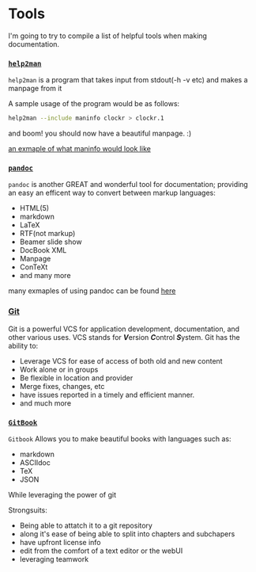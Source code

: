 # Tools

I'm going to try to compile a list of helpful tools when making documentation.

### [``help2man``](https://www.gnu.org/software/help2man/)

``help2man`` is a program that takes input from stdout(-h -v etc) and makes a manpage from it


A sample usage of the program would be as follows:

```bash
help2man --include maninfo clockr > clockr.1
```

and boom! you should now have a beautiful manpage. :)

[an exmaple of what maninfo would look like](https://raw.githubusercontent.com/shaggytwodope/clockr/master/maninfo)

### [``pandoc``](http://pandoc.org/)

``pandoc`` is another GREAT and wonderful tool for documentation; providing an easy an efficent way to convert between markup languages:

* HTML(5)
* markdown
* LaTeX
* RTF(not markup)
* Beamer slide show
* DocBook XML
* Manpage
* ConTeXt
* and many more

many exmaples of using pandoc can be found [here](http://pandoc.org/demos.html)

### [Git](https://git-scm.com/)

Git is a powerful VCS for application development, documentation, and other various uses.
VCS stands for ***V***ersion ***C***ontrol ***S***ystem. Git has the ability to:

* Leverage VCS for ease of access of both old and new content
* Work alone or in groups
* Be flexible in location and provider
* Merge fixes, changes, etc
* have issues reported in a timely and efficient manner.
* and much more


### [``GitBook``](http://gitbook.com/)

``Gitbook`` Allows you to make beautiful books with languages such as:

* markdown
* ASCIIdoc
* TeX
* JSON

While leveraging the power of git

Strongsuits:

* Being able to attatch it to a git repository
* along it's ease of being able to split into chapters and subchapers
* have upfront license info 
* edit from the comfort of a text editor or the webUI
* leveraging teamwork
